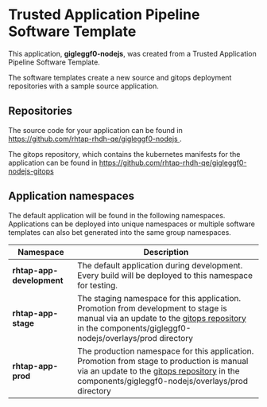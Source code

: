 # Trusted Application Pipeline Software Template

This application, **gigleggf0-nodejs**, was created from a Trusted Application Pipeline Software Template.

The software templates create a new source and gitops deployment repositories with a sample source application. 

## Repositories

The source code for your application can be found in [https://github.com/rhtap-rhdh-qe/gigleggf0-nodejs ](https://github.com/rhtap-rhdh-qe/gigleggf0-nodejs ).
 
The gitops repository, which contains the kubernetes manifests for the application can be found in 
[https://github.com/rhtap-rhdh-qe/gigleggf0-nodejs-gitops ](https://github.com/rhtap-rhdh-qe/gigleggf0-nodejs-gitops ) 

## Application namespaces 

The default application will be found in the following namespaces. Applications can be deployed into unique namespaces or multiple software templates can also bet generated into the same group namespaces.  

|  Namespace   |  Description   |  
| -------- | -------- |   
| **rhtap-app-development** | The default application during development. Every build will be deployed to this namespace for testing. | 
| **rhtap-app-stage** | The staging namespace for this application. Promotion from development to stage is manual via an update to the [gitops repository](https://github.com/rhtap-rhdh-qe/gigleggf0-nodejs-gitops ) in the components/gigleggf0-nodejs/overlays/prod directory |  
| **rhtap-app-prod** | The production namespace for this application. Promotion from stage to production is manual via an update to the [gitops repository](https://github.com/rhtap-rhdh-qe/gigleggf0-nodejs-gitops ) in the components/gigleggf0-nodejs/overlays/prod directory | 